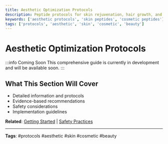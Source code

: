 ```yaml
---
title: Aesthetic Optimization Protocols
description: Peptide protocols for skin rejuvenation, hair growth, and aesthetic enhancement.
keywords: ['aesthetic protocols', 'skin peptides', 'cosmetic peptides']
tags: ['protocols', 'aesthetic', 'skin', 'cosmetic', 'beauty']
---
```


# Aesthetic Optimization Protocols

:::info Coming Soon
This comprehensive guide is currently in development and will be available soon.
:::

## What This Section Will Cover

- Detailed information and protocols
- Evidence-based recommendations
- Safety considerations
- Implementation guidelines

**Related**: [Getting Started](../implementation/getting-started) | [Safety Practices](../ebook/safety-practices)

---

**Tags**: #protocols #aesthetic #skin #cosmetic #beauty
